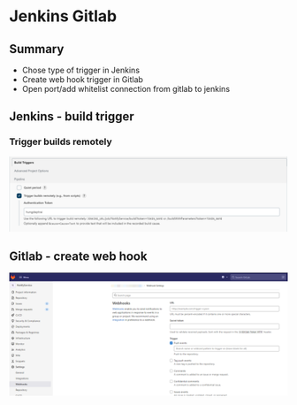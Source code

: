 # Jenkins Gitlab

## Summary

* Chose type of trigger in Jenkins
* Create web hook trigger  in Gitlab
* Open port/add whitelist connection from gitlab to jenkins

## Jenkins - build trigger

### Trigger builds remotely

![](<../.gitbook/assets/image (3).png>)

## Gitlab - create web hook

![](<../.gitbook/assets/image (2).png>)

